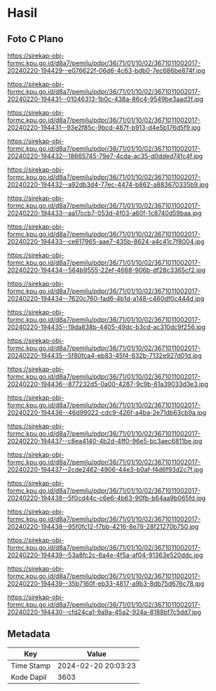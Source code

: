 # Hasil

## Foto C Plano

https://sirekap-obj-formc.kpu.go.id/d8a7/pemilu/pdpr/36/71/01/10/02/3671011002017-20240220-194429--e076622f-06d6-4c63-bdb0-7ec686be874f.jpg

https://sirekap-obj-formc.kpu.go.id/d8a7/pemilu/pdpr/36/71/01/10/02/3671011002017-20240220-194431--01046313-1b0c-438a-86c4-9549be3aad3f.jpg

https://sirekap-obj-formc.kpu.go.id/d8a7/pemilu/pdpr/36/71/01/10/02/3671011002017-20240220-194431--93e2f85c-9bcd-487f-b913-d4e5b176d5f9.jpg

https://sirekap-obj-formc.kpu.go.id/d8a7/pemilu/pdpr/36/71/01/10/02/3671011002017-20240220-194432--18665745-79e7-4cda-ac35-d0dded74fc4f.jpg

https://sirekap-obj-formc.kpu.go.id/d8a7/pemilu/pdpr/36/71/01/10/02/3671011002017-20240220-194432--a92db3d4-77ec-4474-b862-a883670335b9.jpg

https://sirekap-obj-formc.kpu.go.id/d8a7/pemilu/pdpr/36/71/01/10/02/3671011002017-20240220-194433--aa17ccb7-053d-4f03-a60f-1c8740d59baa.jpg

https://sirekap-obj-formc.kpu.go.id/d8a7/pemilu/pdpr/36/71/01/10/02/3671011002017-20240220-194433--ce617965-aae7-435b-8624-a4c41c7f8004.jpg

https://sirekap-obj-formc.kpu.go.id/d8a7/pemilu/pdpr/36/71/01/10/02/3671011002017-20240220-194434--564b9555-22ef-4668-906b-df28c3365cf2.jpg

https://sirekap-obj-formc.kpu.go.id/d8a7/pemilu/pdpr/36/71/01/10/02/3671011002017-20240220-194434--7620c760-fad6-4b1d-a148-c460df0c444d.jpg

https://sirekap-obj-formc.kpu.go.id/d8a7/pemilu/pdpr/36/71/01/10/02/3671011002017-20240220-194435--19da838b-4405-49dc-b3cd-ac310dc9f256.jpg

https://sirekap-obj-formc.kpu.go.id/d8a7/pemilu/pdpr/36/71/01/10/02/3671011002017-20240220-194435--5f80fca4-eb83-45f4-832b-7132e927d01d.jpg

https://sirekap-obj-formc.kpu.go.id/d8a7/pemilu/pdpr/36/71/01/10/02/3671011002017-20240220-194436--877232d5-0a00-4287-9c9b-61a39033d3e3.jpg

https://sirekap-obj-formc.kpu.go.id/d8a7/pemilu/pdpr/36/71/01/10/02/3671011002017-20240220-194436--46d99022-cdc9-426f-a4ba-2e71db63cb9a.jpg

https://sirekap-obj-formc.kpu.go.id/d8a7/pemilu/pdpr/36/71/01/10/02/3671011002017-20240220-194437--c8ea4140-4b2d-4ff0-96e5-bc3aec6811be.jpg

https://sirekap-obj-formc.kpu.go.id/d8a7/pemilu/pdpr/36/71/01/10/02/3671011002017-20240220-194437--2cde2462-4906-44e3-b0af-f4d6f93d2c7f.jpg

https://sirekap-obj-formc.kpu.go.id/d8a7/pemilu/pdpr/36/71/01/10/02/3671011002017-20240220-194438--5f0cd44c-c6e6-4b63-90fb-b64aa9b065fd.jpg

https://sirekap-obj-formc.kpu.go.id/d8a7/pemilu/pdpr/36/71/01/10/02/3671011002017-20240220-194438--95f0fc12-f7bb-4216-8e78-28f21270b750.jpg

https://sirekap-obj-formc.kpu.go.id/d8a7/pemilu/pdpr/36/71/01/10/02/3671011002017-20240220-194439--53a8fc2c-6a4e-4f5a-af04-91363e520ddc.jpg

https://sirekap-obj-formc.kpu.go.id/d8a7/pemilu/pdpr/36/71/01/10/02/3671011002017-20240220-194439--35b7160f-eb33-4817-a9b3-8db75d676c78.jpg

https://sirekap-obj-formc.kpu.go.id/d8a7/pemilu/pdpr/36/71/01/10/02/3671011002017-20240220-194430--cfd24ca1-9a9a-45a2-924a-8188bf7c5dd7.jpg


## Metadata

| Key        | Value               |
| ---------- | ------------------- |
| Time Stamp | 2024-02-20 20:03:23 |
| Kode Dapil | 3603                |



